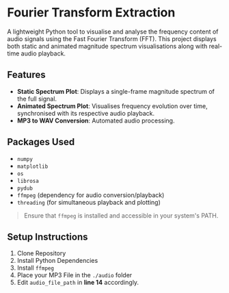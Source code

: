# Fourier Transform Extraction
A lightweight Python tool to visualise and analyse the frequency content of audio signals using the Fast Fourier Transform (FFT). 
This project displays both static and animated magnitude spectrum visualisations along with real-time audio playback.

## Features
- **Static Spectrum Plot**: Displays a single-frame magnitude spectrum of the full signal.
- **Animated Spectrum Plot**: Visualises frequency evolution over time, synchronised with its respective audio playback.
- **MP3 to WAV Conversion**: Automated audio processing.

## Packages Used
- `numpy`
- `matplotlib`
- `os`
- `librosa`
- `pydub`
- `ffmpeg` (dependency for audio conversion/playback)
- `threading` (for simultaneous playback and plotting)

> Ensure that `ffmpeg` is installed and accessible in your system's PATH.

## Setup Instructions
1. Clone Repository
2. Install Python Dependencies
3. Install `ffmpeg`
4. Place your MP3 File in the `./audio` folder
5. Edit `audio_file_path` in **line 14** accordingly.
